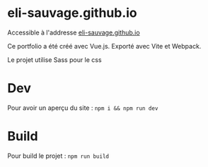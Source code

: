 # eli-sauvage.github.io
Accessible à l'addresse [eli-sauvage.github.io](https://eli-sauvage.github.io)

Ce portfolio a été créé avec Vue.js. Exporté avec Vite et Webpack.

Le projet utilise Sass pour le css

# Dev
Pour avoir un aperçu du site :
`npm i && npm run dev`

# Build
Pour build le projet :
`npm run build`
